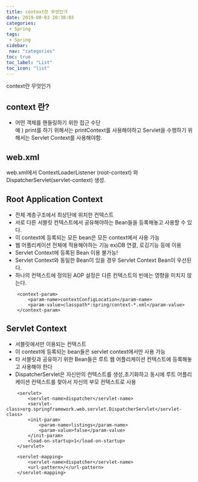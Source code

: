 ```yaml
---
title: context란 무엇인가
date: 2019-08-03 20:38:03
categories: 
 - Spring
tags: 
 - Spring
sidebar:
 nav: "categories"
toc: true
toc_label: "List"
toc_icon: "list"
---
```


context란 무엇인가


## context 란?
- 어떤 객체를 핸들링하기 위한 접근 수단  
예 ) print를 하기 위해서는 printContext를 사용해야하고 Servlet을 수행하기 위해서는 Servlet Context를 사용해야함. 

## web.xml
web.xml에서 ContextLoaderListener (root-context) 와 DispatcherServlet(servlet-context) 생성.

## Root Application Context 
- 전체 계층구조에서 최상단에 위치한 컨텍스트
- 서로 다른 서블릿 컨텍스트에서 공유해야하는 Bean들을 등록해놓고 사용할 수 있다.  
- 이 context에 등록되는 모든 bean은 모든 context에서 사용 가능
- 웹 어플리케이션 전체에 적용해야하는 기능 ex)DB 연결, 로깅기능 등에 이용
- Servlet Context에 등록된 Bean 이용 불가능!
- Servlet Context와 동일한 Bean이 있을 경우 Servlet Context Bean이 우선된다.
- 하나의 컨텍스트에 정의된 AOP 설정은 다른 컨텍스트의 빈에는 영향을 미치지 않는다.
```
    <context-param>
        <param-name>contextConfigLocation</param-name>
        <param-value>classpath*:spring/context-*.xml</param-value>
    </context-param>
```

## Servlet Context
- 서블릿에서만 이용되는 컨텍스트
- 이 context에 등록되는 bean들은 servlet context에서만 사용 가능
- 타 서블릿과 공유하기 위한 Bean들은 루트 웹 어플리케이션 컨텍스트에 등록해놓고 사용해야 한다
- DispatcherServlet은 자신만의 컨텍스트를 생성,초기화하고 동시에 루트 어플리케이션 컨텍스트를 찾아서 자신의 부모 컨텍스트로 사용

```
    <servlet>
        <servlet-name>dispatcher</servlet-name>
        <servlet-class>org.springframework.web.servlet.DispatcherServlet</servlet-class>
        <init-param>
            <param-name>listings</param-name>
            <param-value>false</param-value>
        </init-param>
        <load-on-startup>1</load-on-startup>
    </servlet>
    
    <servlet-mapping>
        <servlet-name>dispatcher</servlet-name>
        <url-pattern>/</url-pattern>
    </servlet-mapping>
    
```